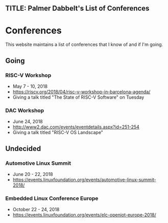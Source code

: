 TITLE: Palmer Dabbelt's List of Conferences
-------------------------------------------

# Conferences

This website maintains a list of conferences that I know of and if I'm
going.

## Going

### RISC-V Workshop

* May 7 - 10, 2018
* https://riscv.org/2018/04/risc-v-workshop-in-barcelona-agenda/
* Giving a talk titled "The State of RISC-V Software" on Tuesday

### DAC Workshop

* June 24, 2018
* http://www2.dac.com/events/eventdetails.aspx?id=251-254
* Giving a talk titled "RISC-V OS Landscape"

## Undecided

### Automotive Linux Summit

* June 20 - 22, 2018
* https://events.linuxfoundation.org/events/automotive-linux-summit-2018/

### Embedded Linux Conference Europe

* October 22 - 24, 2018
* https://events.linuxfoundation.org/events/elc-openiot-europe-2018/
